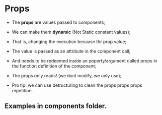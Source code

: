 # Props

- The **props** are values passed to components;

- We can make them **dynamic** (Not Static constant values);

- That is, changing the execution because thr prop value;

- The value is passed as an attribute in the component call;

- And needs to be redeemed inside an poperty/argument called props in the function definition of the component;

- The props only reads! (we dont modify, we only use);

- Pro tip: we can use detructuring to clean the props props props repetition.

## Examples in components folder.